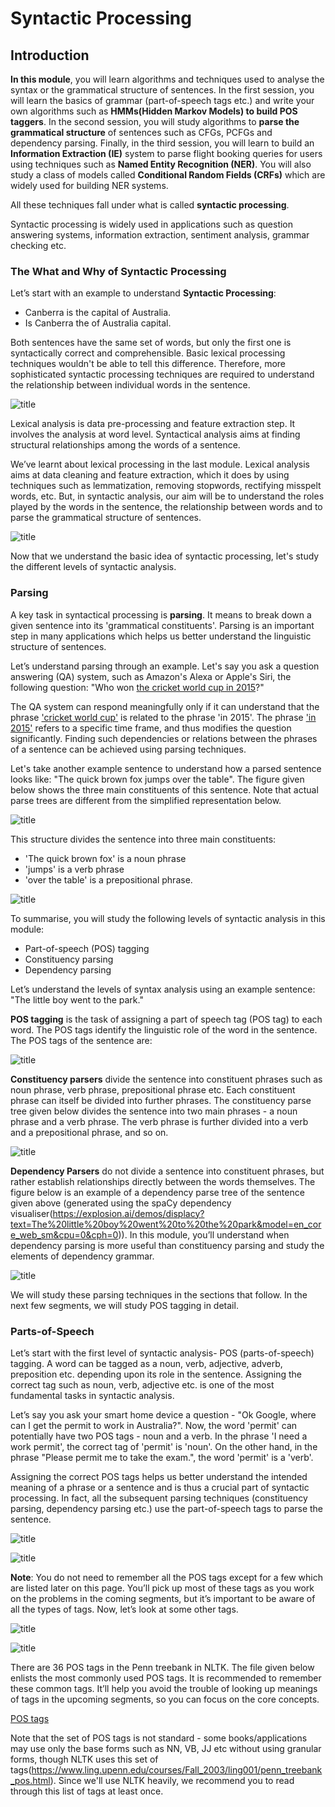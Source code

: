 # Syntactic Processing

## Introduction
**In this module**, you will learn algorithms and techniques used to analyse the syntax or the grammatical structure of sentences. In the first session, you will learn the basics of grammar (part-of-speech tags etc.) and write your own algorithms such as **HMMs(Hidden Markov Models) to build POS taggers**. In the second session, you will study algorithms to **parse the grammatical structure** of sentences such as CFGs, PCFGs and dependency parsing. Finally, in the third session, you will learn to build an **Information Extraction (IE)** system to parse flight booking queries for users using techniques such as **Named Entity Recognition (NER)**. You will also study a class of models called **Conditional Random Fields (CRFs)** which are widely used for building NER systems.

All these techniques fall under what is called **syntactic processing**.  

Syntactic processing is widely used in applications such as question answering systems, information extraction, sentiment analysis, grammar checking etc.

### The What and Why of Syntactic Processing
Let’s start with an example to understand **Syntactic Processing**:
* Canberra is the capital of Australia.
* Is Canberra the of Australia capital.

Both sentences have the same set of words, but only the first one is syntactically correct and comprehensible. Basic lexical processing techniques wouldn't be able to tell this difference. Therefore, more sophisticated syntactic processing techniques are required to understand the relationship between individual words in the sentence.

![title](img/syntaxanalysis.JPG)

Lexical analysis is data pre-processing and feature extraction step. It involves the analysis at word level. Syntactical analysis aims at finding structural relationships among the words of a sentence.

We’ve learnt about lexical processing in the last module. Lexical analysis aims at data cleaning and feature extraction, which it does by using techniques such as lemmatization, removing stopwords, rectifying misspelt words, etc. But, in syntactic analysis, our aim will be to understand the roles played by the words in the sentence, the relationship between words and to parse the grammatical structure of sentences. 

![title](img/whysyntaxanalysis.png)

Now that we understand the basic idea of syntactic processing, let's study the different levels of syntactic analysis.

### Parsing
A key task in syntactical processing is **parsing**. It means to break down a given sentence into its 'grammatical constituents'. Parsing is an important step in many applications which helps us better understand the linguistic structure of sentences.

Let’s understand parsing through an example. Let's say you ask a question answering (QA) system, such as Amazon's Alexa or Apple's Siri, the following question: "Who won <u>the cricket world cup in 2015</u>?"

The QA system can respond meaningfully only if it can understand that the phrase <u>'cricket world cup'</u> is related to the phrase 'in 2015'. The phrase <u>'in 2015'</u> refers to a specific time frame, and thus modifies the question significantly. Finding such dependencies or relations between the phrases of a sentence can be achieved using parsing techniques.

Let's take another example sentence to understand how a parsed sentence looks like: "The quick brown fox jumps over the table". The figure given below shows the three main constituents of this sentence. Note that actual parse trees are different from the simplified representation below.

![title](img/parsing.JPG)

This structure divides the sentence into three main constituents:
* 'The quick brown fox' is a noun phrase 
* 'jumps' is a verb phrase
* 'over the table' is a prepositional phrase.

![title](img/levelsofsyntax.png)

To summarise, you will study the following levels of syntactic analysis in this module:
* Part-of-speech (POS) tagging
* Constituency parsing
* Dependency parsing

Let’s understand the levels of syntax analysis using an example sentence: "The little boy went to the park."

**POS tagging** is the task of assigning a part of speech tag (POS tag) to each word. The POS tags identify the linguistic role of the word in the sentence. The POS tags of the sentence are:

![title](img/pos_tagging.JPG)

**Constituency parsers** divide the sentence into constituent phrases such as noun phrase, verb phrase, prepositional phrase etc. Each constituent phrase can itself be divided into further phrases. The constituency parse tree given below divides the sentence into two main phrases - a noun phrase and a verb phrase. The verb phrase is further divided into a verb and a prepositional phrase, and so on.

![title](img/constituency.JPG)

**Dependency Parsers** do not divide a sentence into constituent phrases, but rather establish relationships directly between the words themselves. The figure below is an example of a dependency parse tree of the sentence given above (generated using the spaCy dependency visualiser(https://explosion.ai/demos/displacy?text=The%20little%20boy%20went%20to%20the%20park&model=en_core_web_sm&cpu=0&cph=0)). In this module, you’ll understand when dependency parsing is more useful than constituency parsing and study the elements of dependency grammar.

![title](img/dependencyparse.JPG)

We will study these parsing techniques in the sections that follow. In the next few segments, we will study POS tagging in detail.

### Parts-of-Speech
Let’s start with the first level of syntactic analysis- POS (parts-of-speech) tagging. A word can be tagged as a noun, verb, adjective, adverb, preposition etc. depending upon its role in the sentence. Assigning the correct tag such as noun, verb, adjective etc. is one of the most fundamental tasks in syntactic analysis.  

Let’s say you ask your smart home device a question - "Ok Google, where can I get the permit to work in Australia?". Now, the word 'permit' can potentially have two POS tags - noun and a verb. In the phrase 'I need a work permit', the correct tag of 'permit' is 'noun'. On the other hand, in the phrase "Please permit me to take the exam.", the word 'permit' is a 'verb'.

Assigning the correct POS tags helps us better understand the intended meaning of a phrase or a sentence and is thus a crucial part of syntactic processing. In fact, all the subsequent parsing techniques (constituency parsing, dependency parsing etc.) use the part-of-speech tags to parse the sentence. 

![title](img/pos_tagging1.png)

![title](img/postags.png)

**Note**: You do not need to remember all the POS tags except for a few which are listed later on this page. You’ll pick up most of these tags as you work on the problems in the coming segments, but it’s important to be aware of all the types of tags. Now, let’s look at some other tags.

![title](img/postags2.JPG)

![title](img/listofpos.png)

There are 36 POS tags in the Penn treebank in NLTK. The file given below enlists the most commonly used POS tags. It is recommended to remember these common tags. It’ll help you avoid the trouble of looking up meanings of tags in the upcoming segments, so you can focus on the core concepts.  

[POS tags](dataset/POS_tags.pdf)

Note that the set of POS tags is not standard - some books/applications may use only the base forms such as NN, VB, JJ etc without using granular forms, though NLTK uses this set of tags(https://www.ling.upenn.edu/courses/Fall_2003/ling001/penn_treebank_pos.html). Since we'll use NLTK heavily, we recommend you to read through this list of tags at least once.
